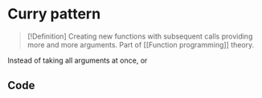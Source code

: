 # Curry pattern
> [!Definition]
> Creating new functions with subsequent calls providing more and more arguments. Part of [[Function programming]] theory.

Instead of taking all arguments at once, or 
## Code

